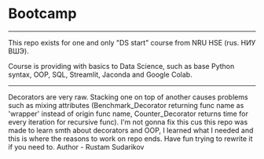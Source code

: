 # Bootcamp

---

This repo exists for one and only "DS start" course from NRU HSE (rus. НИУ ВШЭ).

Course is providing with basics to Data Science, such as base Python syntax, OOP, SQL, Streamlit, Jaconda and Google Colab.

---

Decorators are very raw. Stacking one on top of another causes problems such as mixing attributes (Benchmark_Decorator returning func name as 'wrapper' instead of origin func name, Counter_Decorator returns time for every iteration for recursive func). I'm not gonna fix this cus this repo was made to learn smth about decorators and OOP, I learned what I needed and this is where the reasons to work on repo ends. Have fun trying to rewrite it if you need to.
Author - Rustam Sudarikov